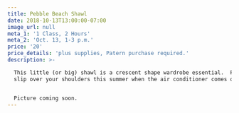 ```yaml
---
title: Pebble Beach Shawl
date: 2018-10-13T13:00:00-07:00
image_url: null
meta_1: '1 Class, 2 Hours'
meta_2: 'Oct. 13, 1-3 p.m.'
price: '20'
price_details: 'plus supplies, Patern purchase required.'
description: >-

  This little (or big) shawl is a crescent shape wardrobe essential.  Perfect to
  slip over your shoulders this summer when the air conditioner comes on : )


  Picture coming soon.
---
```





